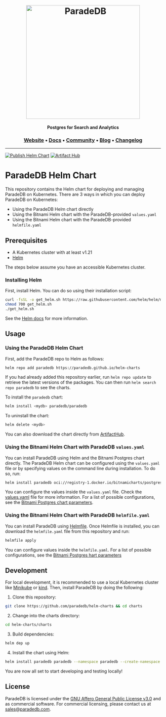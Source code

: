 <h1 align="center">
  <img src="https://raw.githubusercontent.com/paradedb/paradedb/dev/docs/logo/readme.svg" alt="ParadeDB" width="368px"></a>
<br>
</h1>

<p align="center">
    <b>Postgres for Search and Analytics</b> <br />
</p>

<h3 align="center">
  <a href="https://paradedb.com">Website</a> &bull;
  <a href="https://docs.paradedb.com">Docs</a> &bull;
  <a href="https://join.slack.com/t/paradedbcommunity/shared_invite/zt-217mordsh-ielS6BiZf7VW3rqKBFgAlQ">Community</a> &bull;
  <a href="https://blog.paradedb.com">Blog</a> &bull;
  <a href="https://docs.paradedb.com/changelog/">Changelog</a>
</h3>

---

[![Publish Helm Chart](https://github.com/paradedb/helm-charts/actions/workflows/publish-helm-chart.yml/badge.svg)](https://github.com/paradedb/helm-charts/actions/workflows/publish-helm-chart.yml)
[![Artifact Hub](https://img.shields.io/endpoint?url=https://artifacthub.io/badge/repository/paradedb)](https://artifacthub.io/packages/search?repo=paradedb)

# ParadeDB Helm Chart

This repository contains the Helm chart for deploying and managing ParadeDB on Kubernetes. There are 3 ways in which you can deploy ParadeDB on Kubernetes:

- Using the ParadeDB Helm chart directly
- Using the Bitnami Helm chart with the ParadeDB-provided `values.yaml`
- Using the Bitnami Helm chart with the ParadeDB-provided `helmfile.yaml`

## Prerequisites

- A Kubernetes cluster with at least v1.21
- [Helm](https://helm.sh/)

The steps below assume you have an accessible Kubernetes cluster.

### Installing Helm

First, install Helm. You can do so using their installation script:

```bash
curl -fsSL -o get_helm.sh https://raw.githubusercontent.com/helm/helm/main/scripts/get-helm-3
chmod 700 get_helm.sh
./get_helm.sh
```

See the [Helm docs](https://helm.sh/docs/intro/install/) for more information.

## Usage

### Using the ParadeDB Helm Chart

First, add the ParadeDB repo to Helm as follows:

```bash
helm repo add paradedb https://paradedb.github.io/helm-charts
```

If you had already added this repository earlier, run `helm repo update` to retrieve the latest versions of the packages. You can then run `helm search repo paradedb` to see the charts.

To install the `paradedb` chart:

```bash
helm install <mydb> paradedb/paradedb
```

To uninstall the chart:

```bash
helm delete <mydb>
```

You can also download the chart directly from [ArtifactHub](https://artifacthub.io/packages/helm/paradedb/paradedb).

### Using the Bitnami Helm Chart with ParadeDB `values.yaml`

You can install ParadeDB using Helm and the Bitnami Postgres chart directly. The ParadeDB Helm chart can be configured using the `values.yaml` file or by specifying values on the command line during installation. To do so, run:

```bash
helm install paradedb oci://registry-1.docker.io/bitnamicharts/postgresql --namespace paradedb --create-namespace --values values.yaml
```

You can configure the values inside the `values.yaml` file. Check the [values.yaml](https://github.com/paradedb/helm-charts/blob/main/charts/paradedb/values.yaml) file for more information. For a list of possible configurations, see the [Bitnami Postgres chart parameters](https://github.com/bitnami/charts/tree/main/bitnami/postgresql#parameters).

### Using the Bitnami Helm Chart with ParadeDB `helmfile.yaml`

You can install ParadeDB using [Helmfile](https://helmfile.readthedocs.io/en/latest/). Once Helmfile is installed, you can download the `helmfile.yaml` file from this repository and run:

```bash
helmfile apply
```

You can configure values inside the `helmfile.yaml`. For a list of possible configurations, see the [Bitnami Postgres hart parameters](https://github.com/bitnami/charts/tree/main/bitnami/postgresql#parameters)

## Development

For local development, it is recommended to use a local Kubernetes cluster like [Minikube](https://minikube.sigs.k8s.io/docs/)
or [kind](https://kind.sigs.k8s.io/). Then, install ParadeDB by doing the following:

1. Clone this repository:

```bash
git clone https://github.com/paradedb/helm-charts && cd charts
```

2. Change into the charts directory:

```bash
cd helm-charts/charts
```

3. Build dependencies:

```bash
helm dep up
```

4. Install the chart using Helm:

```bash
helm install paradedb paradedb --namespace paradedb --create-namespace
```

You are now all set to start developing and testing locally!

## License

ParadeDB is licensed under the [GNU Affero General Public License v3.0](LICENSE) and as commercial software. For commercial licensing, please contact us at [sales@paradedb.com](mailto:sales@paradedb.com).
